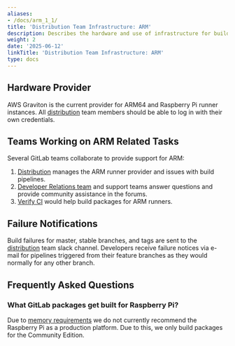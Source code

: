 ```yaml
---
aliases:
- /docs/arm_1_1/
title: 'Distribution Team Infrastructure: ARM'
description: Describes the hardware and use of infrastructure for building ARM packages.
weight: 2
date: '2025-06-12'
linkTitle: 'Distribution Team Infrastructure: ARM'
type: docs
---
```


## Hardware Provider

AWS Graviton is the current provider for ARM64 and Raspberry Pi runner
instances. All [distribution](/handbook/engineering/infrastructure/core-platform/systems/distribution/) team members should be able to
log in with their own credentials.

## Teams Working on ARM Related Tasks

Several GitLab teams collaborate to provide support for ARM:

1. [Distribution](/handbook/engineering/infrastructure/core-platform/systems/distribution/) manages the ARM runner provider
   and issues with build pipelines.
1. [Developer Relations team](/handbook/marketing/developer-relations/) and support teams answer questions and provide community assistance in the forums.
1. [Verify CI](/handbook/engineering/development/ops/verify/) would help build packages for ARM runners.

## Failure Notifications

Build failures for master, stable branches, and tags are sent to the
[distribution](/handbook/engineering/infrastructure/core-platform/systems/distribution/) team slack channel. Developers receive failure
notices via e-mail for pipelines triggered from their feature branches as
they would normally for any other branch.

## Frequently Asked Questions

### What GitLab packages get built for Raspberry Pi?

Due to [memory requirements](https://docs.gitlab.com/ee/install/requirements.html#memory) we do not currently recommend the Raspberry Pi
as a production platform. Due to this, we only build packages for the
Community Edition.
